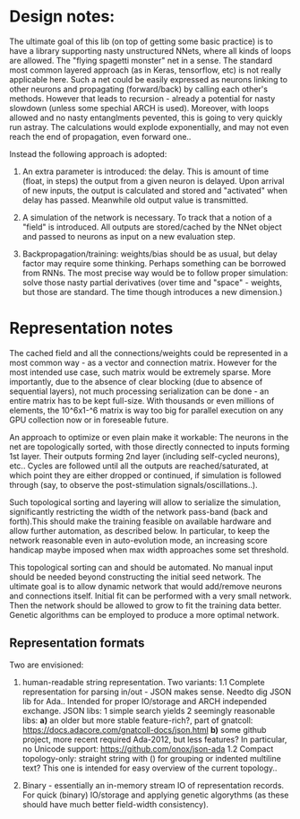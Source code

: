 # Design notes:

The ultimate goal of this lib (on top of getting some basic practice) is to have a 
library supporting nasty unstructured NNets, where all kinds of loops are allowed. The 
"flying spagetti monster" net in a sense. The standard most common layered approach (as 
in Keras, tensorflow, etc) is not really applicable here. Such a net could be easily 
expressed as neurons linking to other neurons and propagating (forward/back) by calling 
each other's methods. However that leads to recursion - already a potential for nasty 
slowdown (unless some spechial ARCH is used). Moreover, with loops allowed and no nasty 
entanglments pevented, this is going to very quickly run astray. The calculations would 
explode exponentially, and may not even reach the end of propagation, even forward one..

Instead the following approach is adopted:
1. An extra parameter is introduced: the delay. This is amount of time (float, in steps) 
the output from a given neuron is delayed. Upon arrival of new inputs, the output is 
calculated and stored and "activated" when delay has passed. Meanwhile old output value 
is transmitted.

2. A simulation of the network is necessary. To track that a notion of a "field" is 
introduced. All outputs are stored/cached by the NNet object and passed to neurons as 
input on a new evaluation step.

3. Backpropagation/training: weights/bias should be as usual, but delay factor may 
require some thinking. Perhaps something can be borrowed from RNNs. The most precise way 
would be to follow proper simulation: solve those nasty partial derivatives 
(over time and "space" - weights, but those are standard. The time though introduces a 
new dimension.)


# Representation notes

The cached field and all the connections/weights could be represented in a most common 
way - as a vector and connection matrix. However for the most intended use case, such 
matrix would be extremely sparse. More importantly, due to the absence of clear blocking 
(due to absence of sequential layers), not much processing serialization can be done  - 
an entire matrix has to be kept full-size. With thousands or even millions of elements, 
the 10^6x1-^6 matrix is way too big for parallel execution on any GPU collection now or 
in foreseable future.

An approach to optimize or even plain make it workable:
The neurons in the net are topologically sorted, with those directly connected to inputs 
forming 1st layer. Their outputs forming 2nd layer (including self-cycled neurons), etc.. 
Cycles are followed until all the outputs are reached/saturated, at which point they are 
either dropped or continued, if simulation is followed through (say, to observe the 
post-stimulation signals/oscillations..). 

Such topological sorting and layering will allow to serialize the simulation, 
significantly restricting the width of the network pass-band (back and forth).This should 
make the training feasible on available hardware and allow further automation, as 
described below. In particular, to keep the network reasonable even in auto-evolution 
mode, an increasing score handicap maybe imposed when max width approaches some set 
threshold.

This topological sorting can and should be automated. No manual input should be needed 
beyond constructing the initial seed network.
The ultimate goal is to allow dynamic network that would add/remove neurons and 
connections itself. Initial fit can be performed with a very small network. Then the 
network should be allowed to grow to fit the training data better. Genetic algorithms can 
be employed to produce a more optimal network.

## Representation formats
Two are envisioned: 
1. human-readable string representation. Two variants:
1.1 Complete representation for parsing in/out - JSON makes sense. Needto dig JSON lib for Ada..
    Intended for proper IO/storage and ARCH independed exchange.
    JSON libs: 1 simple search yields 2 seemingly reasonable libs:
    **a)** an older but more stable feature-rich?, part of gnatcoll: 
       https://docs.adacore.com/gnatcoll-docs/json.html
    **b)** some github project, more recent required Ada-2012, but less features? 
       In particular, no Unicode support:  https://github.com/onox/json-ada
1.2 Compact topology-only: straight string with () for grouping or indented multiline text?
    This one is intended for easy overview of the current topology..

2.  Binary - essentially an in-memory stream IO of representation records. 
    For quick (binary) IO/storage and applying genetic algorythms 
    (as these should have much better field-width consistency).

